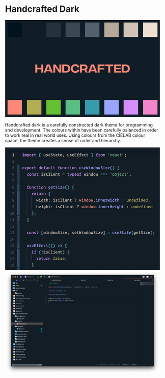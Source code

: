 # Handcrafted Dark

![handcrafted](https://github.com/lewisflude/Handcrafted/raw/main/Images/handcrafted.png)

Handcrafted dark is a carefully constructed dark theme for programming and development. The colours within have been carefully balanced in order to work real in real world uses. Using colours from the CIELAB colour space, the theme creates a sense of order and hierarchy.

![Code Sample](https://github.com/lewisflude/Handcrafted/raw/main/Images/codesample.png)
![Full Window](https://github.com/lewisflude/Handcrafted/raw/main/Images/fullwindow.png)
